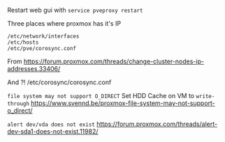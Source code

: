 Restart web gui with `service pveproxy restart`

Three places where proxmox has it's IP

    /etc/network/interfaces
    /etc/hosts
    /etc/pve/corosync.conf 

From https://forum.proxmox.com/threads/change-cluster-nodes-ip-addresses.33406/

And ?! /etc/corosync/corosync.conf 



`file system may not support O_DIRECT`
Set HDD Cache on VM to `write-through`
https://www.svennd.be/proxmox-file-system-may-not-support-o_direct/


`alert dev/vda does not exist`
https://forum.proxmox.com/threads/alert-dev-sda1-does-not-exist.11982/
